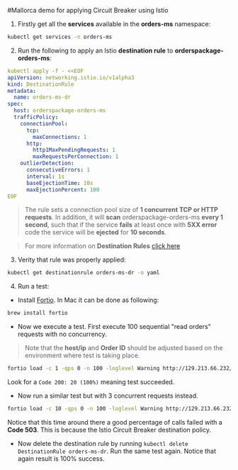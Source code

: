 #Mallorca demo for applying Circuit Breaker using Istio

1. Firstly get all the **services** available in the **orders-ms** namespace:

```bash
kubectl get services -n orders-ms
```

2. Run the following to apply an Istio **destination rule** to **orderspackage-orders-ms**:

```yaml
kubectl apply -f - <<EOF
apiVersion: networking.istio.io/v1alpha3
kind: DestinationRule
metadata:
  name: orders-ms-dr
spec:
  host: orderspackage-orders-ms
  trafficPolicy:
    connectionPool:
      tcp:
        maxConnections: 1
      http:
        http1MaxPendingRequests: 1
        maxRequestsPerConnection: 1
    outlierDetection:
      consecutiveErrors: 1
      interval: 1s
      baseEjectionTime: 10s
      maxEjectionPercent: 100
EOF
```

> The rule sets a connection pool size of **1 concurrent TCP or HTTP requests**. In addition, it will **scan** orderspackage-orders-ms
> **every 1 second**, such that if the service **fails** at least once with **5XX error** code the service will be **ejected**
> for **10 seconds**.

> For more information on **Destination Rules** [click here](https://istio.io/docs/reference/config/networking/v1alpha3/destination-rule/)

3. Verity that rule was properly applied:

```bash
kubectl get destinationrule orders-ms-dr -o yaml
```

4. Run a test:

- Install [Fortio](https://github.com/fortio/fortio). In Mac it can be done as following:

```bash
brew install fortio
```

- Now we execute a test. First execute 100 sequential "read orders" requests with no concurrency.

> Note that the **host/ip** and **Order ID** should be adjusted based on the environment where test is taking place.

```bash
fortio load -c 1 -qps 0 -n 100 -loglevel Warning http://129.213.66.232/orders-ms/api/orders/u8tozfl1z
```

Look for a `Code 200: 20 (100%)` meaning test succeeded.

- Now run a similar test but with 3 concurrent requests instead.

```bash
fortio load -c 10 -qps 0 -n 100 -loglevel Warning http://129.213.66.232/orders-ms/api/orders/u8tozfl1z
```

Notice that this time around there a good percentage of calls failed with a **Code 503**.
This is because the Istio Circuit Breaker destination policy.

- Now delete the destination rule by running `kubectl delete DestinationRule orders-ms-dr`. Run the same test again. Notice that again result is 100% success.
